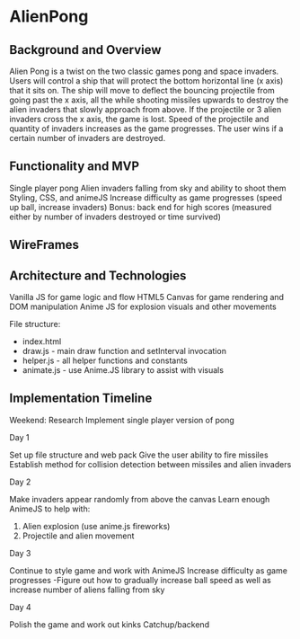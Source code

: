 # AlienPong

## Background and Overview 

Alien Pong is a twist on the two classic games pong and space invaders.  Users will control a ship that will protect the bottom horizontal line (x axis) that it sits on.  The ship will move to deflect the bouncing projectile from going past the x axis, all the while shooting missiles upwards to destroy the alien invaders that slowly approach from above.  If the projectile or 3 alien invaders cross the x axis, the game is lost.  Speed of the projectile and quantity of invaders increases as the game progresses.  The user wins if a certain number of invaders are destroyed.  

## Functionality and MVP

Single player pong
Alien invaders falling from sky and ability to shoot them 
Styling, CSS, and animeJS
Increase difficulty as game progresses (speed up ball, increase invaders)
Bonus: back end for high scores (measured either by number of invaders destroyed or time survived)


## WireFrames 


## Architecture and Technologies 

Vanilla JS for game logic and flow 
HTML5 Canvas for game rendering and DOM manipulation 
Anime JS for explosion visuals and other movements 

File structure: 
* index.html
* draw.js - main draw function and setInterval invocation
* helper.js - all helper functions and constants
* animate.js - use Anime.JS library to assist with visuals

## Implementation Timeline 

Weekend:
Research
Implement single player version of pong 

Day 1

Set up file structure and web pack
Give the user ability to fire missiles
Establish method for collision detection between missiles and alien invaders 

Day 2

Make invaders appear randomly from above the canvas
Learn enough AnimeJS to help with: 
1. Alien explosion (use anime.js fireworks)
2. Projectile and alien movement 


Day 3

Continue to style game and work with AnimeJS
Increase difficulty as game progresses
    -Figure out how to gradually increase ball speed as well as increase number of aliens falling from sky 

Day 4

Polish the game and work out kinks
Catchup/backend
